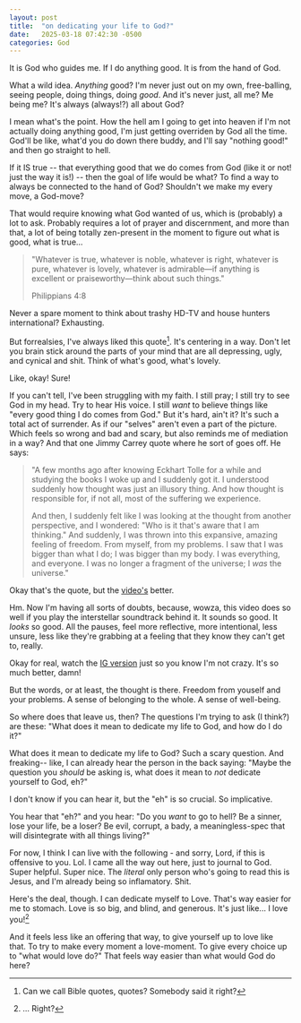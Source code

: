 ```yaml
---
layout: post
title:  "on dedicating your life to God?"
date:   2025-03-18 07:42:30 -0500
categories: God
---
```

It is God who guides me. If I do anything good. It is from the hand of God. 

What a wild idea. *Anything* good? I'm never just out on my own, free-balling, seeing people, doing things, doing *good*. And it's never just, all me? Me being me? It's always (always!?) all about God? 

I mean what's the point. How the hell am I going to get into heaven if I'm not actually doing anything good, I'm just getting overriden by God all the time. God'll be like, what'd you do down there buddy, and I'll say "nothing good!" and then go straight to hell. 

If it IS true -- that everything good that we do comes from God (like it or not! just the way it is!) -- then the goal of life would be what? To find a way to always be connected to the hand of God? Shouldn't we make my every move, a God-move? 

That would require knowing what God wanted of us, which is (probably) a lot to ask. Probably requires a lot of prayer and discernment, and more than that, a lot of being totally zen-present in the moment to figure out what is good, what is true...

> "Whatever is true, whatever is noble, whatever is right, whatever is pure, whatever is lovely, whatever is admirable—if anything is excellent or praiseworthy—think about such things." 
> 
> Philippians 4:8

Never a spare moment to think about trashy HD-TV and house hunters international? Exhausting. 

But forrealsies, I've always liked this quote[^1]. It's centering in a way. Don't let you brain stick around the parts of your mind that are all depressing, ugly, and cynical and shit. Think of what's good, what's lovely. 

Like, okay! Sure!

If you can't tell, I've been struggling with my faith. I still pray; I still try to see God in my head. Try to hear His voice. I still *want* to believe things like "every good thing I do comes from God." But it's hard, ain't it? It's such a total act of surrender. As if our "selves" aren't even a part of the picture. Which feels so wrong and bad and scary, but also reminds me of mediation in a way? And that one Jimmy Carrey quote where he sort of goes off. He says: 

> "A few months ago after knowing Eckhart Tolle for a while and studying the books I woke up and I suddenly got it. I understood suddenly how thought was just an illusory thing. And how thought is responsible for, if not all, most of the suffering we experience. 
>
> And then, I suddenly felt like I was looking at the thought from another perspective, and I wondered: "Who is it that's aware that I am thinking." And suddenly, I was thrown into this expansive, amazing feeling of freedom. From myself, from my problems. I saw that I was bigger than what I do; I was bigger than my body. I was everything, and everyone. I was no longer a fragment of the universe; I *was* the universe." 

Okay that's the quote, but the [video's](https://www.youtube.com/watch?v=uIaY0l5qV0c) better.

Hm. Now I'm having all sorts of doubts, because, wowza, this video does so well if you play the interstellar soundtrack behind it. It sounds so good. It *looks* so good. All the pauses, feel more reflective, more intentional, less unsure, less like they're grabbing at a feeling that they know they can't get to, really. 

Okay for real, watch the [IG version](https://www.instagram.com/beingspiritualistic/reel/DE5F_lfB6wW/) just so you know I'm not crazy. It's so much better, damn!

But the words, or at least, the thought is there. Freedom from youself and your problems. A sense of belonging to the whole. A sense of well-being. 

So where does that leave us, then? The questions I'm trying to ask (I think?) are these: "What does it mean to dedicate my life to God, and how do I do it?"

What does it mean to dedicate my life to God? Such a scary question. And freaking-- like, I can already hear the person in the back saying: "Maybe the question you *should* be asking is, what does it mean to *not* dedicate yourself to God, eh?" 

I don't know if you can hear it, but the "eh" is so crucial. So implicative. 

You hear that "eh?" and you hear: "Do you *want* to go to hell? Be a sinner, lose your life, be a loser? Be evil, corrupt, a bady, a meaningless-spec that will disintegrate with all things living?" 

For now, I think I can live with the following - and sorry, Lord, if this is offensive to you. Lol. I came all the way out here, just to journal to God. Super helpful. Super nice. The *literal* only person who's going to read this is Jesus, and I'm already being so inflamatory. Shit. 

Here's the deal, though. I can dedicate myself to Love. That's way easier for me to stomach. Love is so big, and blind, and generous. It's just like... I love you![^2]

And it feels less like an offering that way, to give yourself up to love like that. To try to make every moment a love-moment. To give every choice up to "what would love do?" That feels way easier than what would God do here? 

[^1]: Can we call Bible quotes, quotes? Somebody said it right? 
[^2]: ... Right?